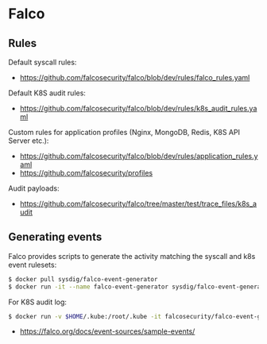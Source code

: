 # Falco

## Rules

Default syscall rules:
* https://github.com/falcosecurity/falco/blob/dev/rules/falco_rules.yaml

Default K8S audit rules:
* https://github.com/falcosecurity/falco/blob/dev/rules/k8s_audit_rules.yaml

Custom rules for application profiles (Nginx, MongoDB, Redis, K8S API Server etc.):
* https://github.com/falcosecurity/falco/blob/dev/rules/application_rules.yaml
* https://github.com/falcosecurity/profiles

Audit payloads:
* https://github.com/falcosecurity/falco/tree/master/test/trace_files/k8s_audit

## Generating events

Falco provides scripts to generate the activity matching the syscall and k8s event rulesets:

  ```bash
  $ docker pull sysdig/falco-event-generator
  $ docker run -it --name falco-event-generator sysdig/falco-event-generator [syscall|k8s_audit (<rule name>|all)|bash]
  ```

For K8S audit log:

  ```bash
  $ docker run -v $HOME/.kube:/root/.kube -it falcosecurity/falco-event-generator k8s_audit
  ```

* https://falco.org/docs/event-sources/sample-events/
